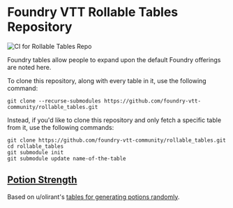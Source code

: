 # Foundry VTT Rollable Tables Repository

![CI for Rollable Tables Repo](https://github.com/foundry-vtt-community/rollable_tables/workflows/CI%20for%20Rollable%20Tables%20Repo/badge.svg)

Foundry tables allow people to expand upon the default Foundry offerings are noted here.

To clone this repository, along with every table in it, use the following command:

```
git clone --recurse-submodules https://github.com/foundry-vtt-community/rollable_tables.git
```

Instead, if you'd like to clone this repository and only fetch a specific table from it, use the following commands:

```
git clone https://github.com/foundry-vtt-community/rollable_tables.git
cd rollable_tables
git submodule init
git submodule update name-of-the-table
```


## [Potion Strength](Foundry%20VTT%20Rollable%20Tables%20for%20DnD%205E/Potion%20Strength.md)
Based on u/olirant's [tables for generating potions randomly](https://www.reddit.com/r/DnDBehindTheScreen/comments/4btnkc/random_potions_table/).

